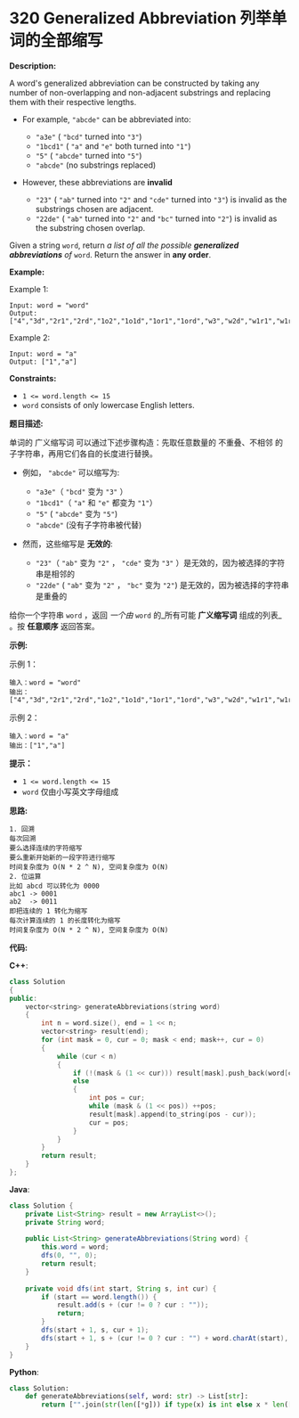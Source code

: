 # 320 Generalized Abbreviation 列举单词的全部缩写

__Description:__

A word's generalized abbreviation can be constructed by taking any number of non-overlapping and non-adjacent substrings and replacing them with their respective lengths.

- For example, `"abcde"` can be abbreviated into:

  - `"a3e"` ( `"bcd"` turned into `"3"`)
  - `"1bcd1"` ( `"a"` and `"e"` both turned into `"1"`)
  - `"5"` ( `"abcde"` turned into `"5"`)
  - `"abcde"` (no substrings replaced)

- However, these abbreviations are __invalid__

  - `"23"` ( `"ab"` turned into `"2"` and `"cde"` turned into `"3"`) is invalid as the substrings chosen are adjacent.
  - `"22de"` ( `"ab"` turned into `"2"` and `"bc"` turned into `"2"`) is invalid as the substring chosen overlap.

Given a string `word`, return _a list of all the possible __generalized abbreviations__ of_ `word`. Return the answer in __any order__.

__Example:__

Example 1:

```text
Input: word = "word"
Output: ["4","3d","2r1","2rd","1o2","1o1d","1or1","1ord","w3","w2d","w1r1","w1rd","wo2","wo1d","wor1","word"]
```

Example 2:

```text
Input: word = "a"
Output: ["1","a"]
```

__Constraints:__

- `1 <= word.length <= 15`
- `word` consists of only lowercase English letters.

__题目描述:__

单词的 广义缩写词 可以通过下述步骤构造：先取任意数量的 不重叠、不相邻 的子字符串，再用它们各自的长度进行替换。

- 例如， `"abcde"` 可以缩写为:

  - `"a3e"`（ `"bcd"` 变为 `"3"` ）
  - `"1bcd1"`（ `"a"` 和 `"e"` 都变为 `"1"`）
  - `"5"` ( `"abcde"` 变为 `"5"`)
  - `"abcde"` (没有子字符串被代替)

- 然而，这些缩写是 __无效的__:

  - `"23"`（ `"ab"` 变为 `"2"` ， `"cde"` 变为 `"3"` ）是无效的，因为被选择的字符串是相邻的
  - `"22de"` ( `"ab"` 变为 `"2"` ， `"bc"` 变为 `"2"`) 是无效的，因为被选择的字符串是重叠的

给你一个字符串 `word` ，返回 _一个由_ `word` 的_所有可能 __广义缩写词__ 组成的列表_ 。按 __任意顺序__ 返回答案。

__示例:__

示例 1：

```text
输入：word = "word"
输出：["4","3d","2r1","2rd","1o2","1o1d","1or1","1ord","w3","w2d","w1r1","w1rd","wo2","wo1d","wor1","word"]
```

示例 2：

```text
输入：word = "a"
输出：["1","a"]
```

__提示：__

- `1 <= word.length <= 15`
- `word` 仅由小写英文字母组成

__思路:__

```text
1. 回溯
每次回溯
要么选择连续的字符缩写
要么重新开始新的一段字符进行缩写
时间复杂度为 O(N * 2 ^ N), 空间复杂度为 O(N)
2. 位运算
比如 abcd 可以转化为 0000
abc1 -> 0001
ab2  -> 0011
即把连续的 1 转化为缩写
每次计算连续的 1 的长度转化为缩写
时间复杂度为 O(N * 2 ^ N), 空间复杂度为 O(N)
```

__代码:__

__C++__:

```C++
class Solution 
{
public:
    vector<string> generateAbbreviations(string word) 
    {
        int n = word.size(), end = 1 << n;
        vector<string> result(end);
        for (int mask = 0, cur = 0; mask < end; mask++, cur = 0) 
        {
            while (cur < n) 
            {
                if (!(mask & (1 << cur))) result[mask].push_back(word[cur++]);
                else 
                {
                    int pos = cur;
                    while (mask & (1 << pos)) ++pos;
                    result[mask].append(to_string(pos - cur));
                    cur = pos;
                }
            }
        }        
        return result;
    }
};
```

__Java__:

```Java
class Solution {
    private List<String> result = new ArrayList<>();
    private String word;
    
    public List<String> generateAbbreviations(String word) {
        this.word = word;
        dfs(0, "", 0);
        return result;
    }
    
    private void dfs(int start, String s, int cur) {
        if (start == word.length()) {
            result.add(s + (cur != 0 ? cur : ""));
            return;
        }
        dfs(start + 1, s, cur + 1);
        dfs(start + 1, s + (cur != 0 ? cur : "") + word.charAt(start), 0);
    }
}
```

__Python__:

```Python
class Solution:
    def generateAbbreviations(self, word: str) -> List[str]:
        return ["".join(str(len([*g])) if type(x) is int else x * len([*g]) for x, g in groupby([[1, word[i]][(mask >> i) & 1] for i in range(len(word))]))  for mask in range(1 << len(word))]
```
